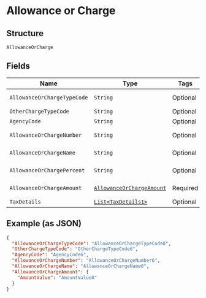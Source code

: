 
# Allowance or Charge

## Structure

`AllowanceOrCharge`

## Fields

| Name | Type | Tags | Description | Getter | Setter |
|  --- | --- | --- | --- | --- | --- |
| `AllowanceOrChargeTypeCode` | `String` | Optional | - | String getAllowanceOrChargeTypeCode() | setAllowanceOrChargeTypeCode(String allowanceOrChargeTypeCode) |
| `OtherChargeTypeCode` | `String` | Optional | - | String getOtherChargeTypeCode() | setOtherChargeTypeCode(String otherChargeTypeCode) |
| `AgencyCode` | `String` | Optional | - | String getAgencyCode() | setAgencyCode(String agencyCode) |
| `AllowanceOrChargeNumber` | `String` | Optional | - | String getAllowanceOrChargeNumber() | setAllowanceOrChargeNumber(String allowanceOrChargeNumber) |
| `AllowanceOrChargeName` | `String` | Optional | - | String getAllowanceOrChargeName() | setAllowanceOrChargeName(String allowanceOrChargeName) |
| `AllowanceOrChargePercent` | `String` | Optional | - | String getAllowanceOrChargePercent() | setAllowanceOrChargePercent(String allowanceOrChargePercent) |
| `AllowanceOrChargeAmount` | [`AllowanceOrChargeAmount`](../../doc/models/allowance-or-charge-amount.md) | Required | - | AllowanceOrChargeAmount getAllowanceOrChargeAmount() | setAllowanceOrChargeAmount(AllowanceOrChargeAmount allowanceOrChargeAmount) |
| `TaxDetails` | [`List<TaxDetails1>`](../../doc/models/tax-details-1.md) | Optional | - | List<TaxDetails1> getTaxDetails() | setTaxDetails(List<TaxDetails1> taxDetails) |

## Example (as JSON)

```json
{
  "AllowanceOrChargeTypeCode": "AllowanceOrChargeTypeCode0",
  "OtherChargeTypeCode": "OtherChargeTypeCode6",
  "AgencyCode": "AgencyCode6",
  "AllowanceOrChargeNumber": "AllowanceOrChargeNumber6",
  "AllowanceOrChargeName": "AllowanceOrChargeName0",
  "AllowanceOrChargeAmount": {
    "AmountValue": "AmountValue0"
  }
}
```

